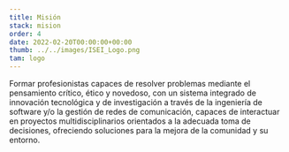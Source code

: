 ```yaml
---
title: Misión
stack: mision
order: 4
date: 2022-02-20T00:00:00+00:00
thumb: ../../images/ISEI_Logo.png
tam: logo
---
```

<p class="textoJustificado">
Formar profesionistas capaces de resolver problemas mediante el pensamiento crítico, ético y novedoso, con un sistema integrado
de innovación tecnológica y de investigación a través de la
ingeniería de software y/o la gestión de redes de comunicación,
capaces de interactuar en proyectos multidisciplinarios
orientados a la adecuada toma de decisiones, ofreciendo
soluciones para la mejora de la comunidad y su entorno.
</p>

